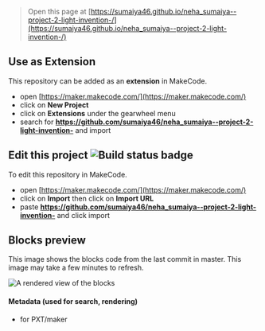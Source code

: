 
> Open this page at [https://sumaiya46.github.io/neha_sumaiya--project-2-light-invention-/](https://sumaiya46.github.io/neha_sumaiya--project-2-light-invention-/)

## Use as Extension

This repository can be added as an **extension** in MakeCode.

* open [https://maker.makecode.com/](https://maker.makecode.com/)
* click on **New Project**
* click on **Extensions** under the gearwheel menu
* search for **https://github.com/sumaiya46/neha_sumaiya--project-2-light-invention-** and import

## Edit this project ![Build status badge](https://github.com/sumaiya46/neha_sumaiya--project-2-light-invention-/workflows/MakeCode/badge.svg)

To edit this repository in MakeCode.

* open [https://maker.makecode.com/](https://maker.makecode.com/)
* click on **Import** then click on **Import URL**
* paste **https://github.com/sumaiya46/neha_sumaiya--project-2-light-invention-** and click import

## Blocks preview

This image shows the blocks code from the last commit in master.
This image may take a few minutes to refresh.

![A rendered view of the blocks](https://github.com/sumaiya46/neha_sumaiya--project-2-light-invention-/raw/master/.github/makecode/blocks.png)

#### Metadata (used for search, rendering)

* for PXT/maker
<script src="https://makecode.com/gh-pages-embed.js"></script><script>makeCodeRender("{{ site.makecode.home_url }}", "{{ site.github.owner_name }}/{{ site.github.repository_name }}");</script>
